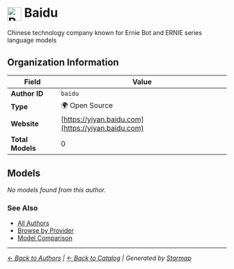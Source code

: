 # <img src="https://raw.githubusercontent.com/agentstation/starmap/master/internal/embedded/logos/baidu.svg" alt="Baidu" width="32" height="32" style="vertical-align: middle;"> Baidu
  
  
Chinese technology company known for Ernie Bot and ERNIE series language models
  
  
## Organization Information
  
| Field | Value |
|---------|---------|
| **Author ID** | `baidu` |
| **Type** | 🌍 Open Source |
| **Website** | [https://yiyan.baidu.com](https://yiyan.baidu.com) |
| **Total Models** | 0 |

  
## Models
  
*No models found from this author.*
  
### See Also
  
- [All Authors](../)
- [Browse by Provider](../../providers/)
- [Model Comparison](../../models/)
  
---
*_[← Back to Authors](../) | [← Back to Catalog](../../) | Generated by [Starmap](https://github.com/agentstation/starmap)_*